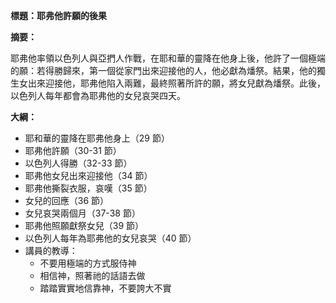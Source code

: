 **標題：耶弗他許願的後果**

**摘要：**

耶弗他率領以色列人與亞捫人作戰，在耶和華的靈降在他身上後，他許了一個極端的願：若得勝歸來，第一個從家門出來迎接他的人，他必獻為燔祭。結果，他的獨生女出來迎接他，耶弗他陷入兩難，最終照著所許的願，將女兒獻為燔祭。此後，以色列人每年都會為耶弗他的女兒哀哭四天。

**大綱：**

* 耶和華的靈降在耶弗他身上（29 節）
* 耶弗他許願（30-31 節）
* 以色列人得勝（32-33 節）
* 耶弗他女兒出來迎接他（34 節）
* 耶弗他撕裂衣服，哀嘆（35 節）
* 女兒的回應（36 節）
* 女兒哀哭兩個月（37-38 節）
* 耶弗他照願獻祭女兒（39 節）
* 以色列人每年為耶弗他的女兒哀哭（40 節）
* 講員的教導：
    * 不要用極端的方式服侍神
    * 相信神，照著祂的話語去做
    * 踏踏實實地信靠神，不要誇大不實